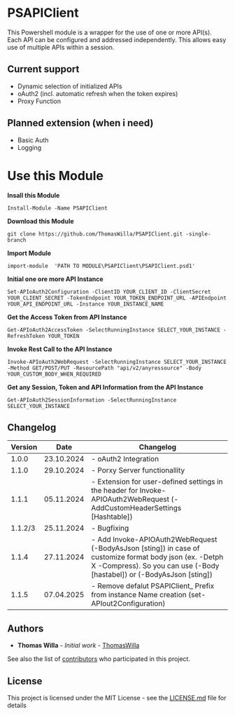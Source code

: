 # PSAPIClient

This Powershell module is a wrapper for the use of one or more API(s). Each API can be configured and addressed independently. This allows easy use of multiple APIs within a session.

## Current support
- Dynamic selection of initialized APIs
- oAuth2 (incl. automatic refresh when the token expires)
- Proxy Function
## Planned extension (when i need)
- Basic Auth
- Logging

# Use this Module

**Insall this Module**
```
Install-Module -Name PSAPIClient
```

**Download this Module**
```
git clone https://github.com/ThomasWilla/PSAPIClient.git -single-branch
```

**Import Module**
```
import-module  'PATH TO MODULE\PSAPIClient\PSAPIClient.psd1'
```

**Initial one ore more API Instance**
```
Set-APIoAuth2Configuration -ClientID YOUR_CLIENT_ID -ClientSecret YOUR_CLIENT_SECRET -TokenEndpoint YOUR_TOKEN_ENDPOINT_URL -APIEndpoint YOUR_API_ENDPOINT_URL -Instance YOUR_INSTANCE_NAME 
```

**Get the Access Token from API Instance**
```
Get-APIoAuth2AccessToken -SelectRunningInstance SELECT_YOUR_INSTANCE -RefreshToken YOUR_TOKEN
```

**Invoke Rest Call to the API Instance**
```
Invoke-APIoAuth2WebRequest -SelectRunningInstance SELECT_YOUR_INSTANCE -Method GET/POST/PUT -ResourcePath "api/v2/anyressource" -Body YOUR_CUSTOM_BODY_WHEN_REQUIRED
```

**Get any Session, Token and API Information from the API Instance**
```
Get-APIoAuth2SessionInformation -SelectRunningInstance SELECT_YOUR_INSTANCE 
```

## Changelog

|Version|Date|Changelog
|-------|------------|------------------------------------------|
| 1.0.0   | 23.10.2024 | - oAuth2 Integration|
| 1.1.0   | 29.10.2024 | - Porxy Server functionallity|
| 1.1.1   | 05.11.2024 | - Extension for user-defined settings in the header for Invoke-APIOAuth2WebRequest (-AddCustomHeaderSettings [Hashtable]) 
| 1.1.2/3 | 25.11.2024 | - Bugfixing 
| 1.1.4   | 27.11.2024 | - Add Invoke-APIOAuth2WebRequest (-BodyAsJson [sting]) in case of customize format body json (ex. -Detph X -Compress). So you can use (-Body [hastabel]) or (-BodyAsJson [sting])
| 1.1.5   | 07.04.2025 | - Remove defalut PSAPIClient_ Prefix from instance Name creation (set-APIout2Configuration)



## Authors

* **Thomas Willa** - *Initial work* - [ThomasWilla](https://github.com/ThomasWilla)

See also the list of [contributors](https://github.com/ThomasWilla/PSHardwareMonitoring/graphs/contributors) who participated in this project.

## License

This project is licensed under the MIT License - see the [LICENSE.md](LICENSE.md) file for details
